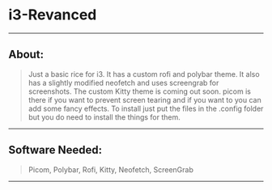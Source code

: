 # i3-Revanced
---
## About:
> Just a basic rice for i3. It has a custom rofi and polybar theme. It also has a slightly modified neofetch and uses screengrab for screenshots. The custom Kitty theme is coming out soon. picom is there if you want to prevent screen tearing and if you want to you can add some fancy effects. To install just put the files in the .config folder but you do need to install the things for them.
---
## Software Needed:
> Picom, Polybar, Rofi, Kitty, Neofetch, ScreenGrab
---
